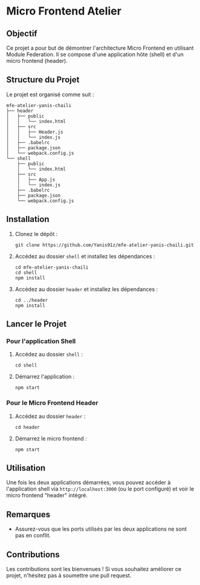 # Micro Frontend Atelier

## Objectif
Ce projet a pour but de démontrer l'architecture Micro Frontend en utilisant Module Federation. Il se compose d'une application hôte (shell) et d'un micro frontend (header).

## Structure du Projet
Le projet est organisé comme suit :

```
mfe-atelier-yanis-chaili
├── header
│   ├── public
│   │   └── index.html
│   ├── src
│   │   ├── Header.js
│   │   └── index.js
│   ├── .babelrc
│   ├── package.json
│   └── webpack.config.js
└── shell
    ├── public
    │   └── index.html
    ├── src
    │   ├── App.js
    │   └── index.js
    ├── .babelrc
    ├── package.json
    └── webpack.config.js
```

## Installation

1. Clonez le dépôt :
   ```
   git clone https://github.com/Yanis91z/mfe-atelier-yanis-chaili.git
   ```

2. Accédez au dossier `shell` et installez les dépendances :
   ```
   cd mfe-atelier-yanis-chaili
   cd shell
   npm install
   ```

3. Accédez au dossier `header` et installez les dépendances :
   ```
   cd ../header
   npm install
   ```

## Lancer le Projet

### Pour l'application Shell

1. Accédez au dossier `shell` :
   ```
   cd shell
   ```

2. Démarrez l'application :
   ```
   npm start
   ```

### Pour le Micro Frontend Header

1. Accédez au dossier `header` :
   ```
   cd header
   ```

2. Démarrez le micro frontend :
   ```
   npm start
   ```

## Utilisation
Une fois les deux applications démarrées, vous pouvez accéder à l'application shell via `http://localhost:3000` (ou le port configuré) et voir le micro frontend "header" intégré.

## Remarques
- Assurez-vous que les ports utilisés par les deux applications ne sont pas en conflit.

## Contributions
Les contributions sont les bienvenues ! Si vous souhaitez améliorer ce projet, n'hésitez pas à soumettre une pull request.
